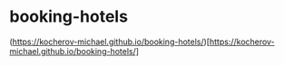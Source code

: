 # booking-hotels
(https://kocherov-michael.github.io/booking-hotels/)[https://kocherov-michael.github.io/booking-hotels/]
